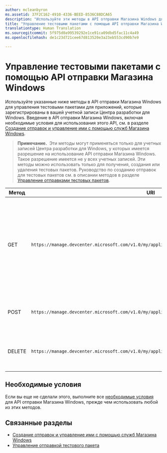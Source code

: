 ```yaml
---
author: mcleanbyron
ms.assetid: 37F2C162-4910-4336-BEED-8536C88DCA65
description: "Используйте эти методы в API отправки Магазина Windows для управления тестовыми пакетами для приложений, которые зарегистрированы в вашей учетной записи Центра разработки для Windows."
title: "Управление тестовыми пакетами с помощью API отправки Магазина Windows"
translationtype: Human Translation
ms.sourcegitcommit: 5f975d0a99539292e1ce91ca09dbd5fac11c4a49
ms.openlocfilehash: de1c23d721cee67d813520e3a23eb553cd90b7e9

---
```


# Управление тестовыми пакетами с помощью API отправки Магазина Windows




Используйте указанные ниже методы в API отправки Магазина Windows для управления тестовыми пакетами для приложений, которые зарегистрированы в вашей учетной записи Центра разработки для Windows. Введение в API отправки Магазина Windows, включая необходимые условия для использования этого API, см. в разделе [Создание отправок и управление ими с помощью служб Магазина Windows](create-and-manage-submissions-using-windows-store-services.md).

>**Примечание.**&nbsp;&nbsp;Эти методы могут применяться только для учетных записей Центра разработки для Windows, у которых имеется разрешение на использование API отправки Магазина Windows. Такое разрешение имеется не у всех учетных записей. Эти методы можно использовать только для получения, создания или удаления тестовых пакетов. Руководство по созданию отправок для тестовых пакетов см. в описании методов в разделе [Управление отправками тестовых пакетов](manage-flight-submissions.md).

| Метод        | URI    | Описание                                                                 |
|---------------|--------|-----------------------------------------------------------------------------|
| GET | ```https://manage.devcenter.microsoft.com/v1.0/my/applications/{applicationId}/flights/{flightId}``` | Получение данных для тестового пакета приложения, которое зарегистрировано для учетной записи Центра разработки для Windows. Дополнительные сведения см. в разделе [Получение тестового пакета](get-a-flight.md). |
| POST | ```https://manage.devcenter.microsoft.com/v1.0/my/applications/{applicationId}/flights``` | Создание нового тестового пакета. Дополнительные сведения см. в разделе [Создание тестового пакета](create-a-flight.md).|
| DELETE | ```https://manage.devcenter.microsoft.com/v1.0/my/applications/{applicationId}/flights/{flightId}``` | Удаление тестового пакета. Дополнительные сведения см. в разделе [Удаление тестового пакета](delete-a-flight.md). |


## Необходимые условия

Если вы еще не сделали этого, выполните все [необходимые условия](create-and-manage-submissions-using-windows-store-services.md#prerequisites) для API отправки Магазина Windows, прежде чем использовать любой из этих методов.

## Связанные разделы

* [Создание отправок и управление ими с помощью служб Магазина Windows](create-and-manage-submissions-using-windows-store-services.md)
* [Управление отправкой тестового пакета](manage-flight-submissions.md)



<!--HONumber=Aug16_HO5-->


